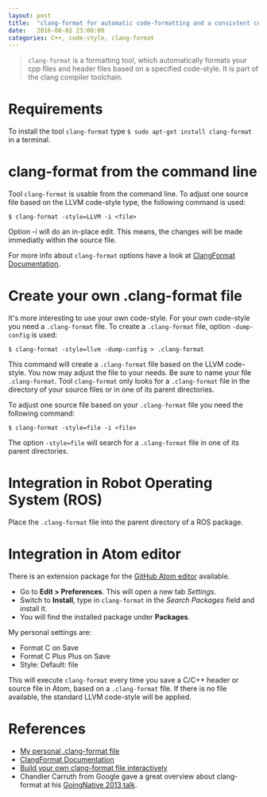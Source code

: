 ```yaml
---
layout: post
title:  "clang-format for automatic code-formatting and a consistent code-style"
date:   2016-08-02 23:00:00
categories: C++, code-style, clang-format
---
```


> `clang-format` is a formatting tool, which automatically formats your cpp files and header files based on a specified code-style. It is part of the clang compiler toolchain.

# Requirements

To install the tool `clang-format` type `$ sudo apt-get install clang-format` in a terminal.

# clang-format from the command line

Tool `clang-format` is usable from the command line. To adjust one source file based on the LLVM code-style type, the following command is used:

```
$ clang-format -style=LLVM -i <file>
```
Option -i will do an in-place edit. This means, the changes will be made immediatly within the source file.

For more info about `clang-format` options have a look at [ClangFormat Documentation](http://clang.llvm.org/docs/ClangFormat.html).

# Create your own .clang-format file

It's more interesting to use your own code-style. For your own code-style you need a `.clang-format` file. To create a `.clang-format` file, option `-dump-config` is used:

```
$ clang-format -style=llvm -dump-config > .clang-format
```

This command will create a `.clang-format` file based on the LLVM code-style. You now may adjust the file to your needs. Be sure to name your file `.clang-format`. Tool `clang-format` only looks for a `.clang-format` file in the directory of your source files or in one of its parent directories.

To adjust one source file based on your `.clang-format` file you need the following command:

```
$ clang-format -style=file -i <file>
```

The option `-style=file` will search for a `.clang-format` file in one of its parent directories.

# Integration in Robot Operating System (ROS)

Place the `.clang-format` file into the parent directory of a ROS package.

# Integration in Atom editor

There is an extension package for the [GitHub Atom editor](https://atom.io/) available.

* Go to **Edit > Preferences**. This will open a new tab *Settings*.
* Switch to **Install**, type in `clang-format` in the *Search Packages* field and install it.
* You will find the installed package under **Packages**.

My personal settings are:

* Format C on Save
* Format C Plus Plus on Save
* Style: Default: file

This will execute `clang-format` every time you save a C/C++ header or source file in Atom, based on a `.clang-format` file. If there is no file available, the standard LLVM code-style will be applied.

# References

* [My personal .clang-format file](https://gist.github.com/dtuchsch/8f16ef8c05fd0113f75d60a3dea53482)
* [ClangFormat Documentation](http://clang.llvm.org/docs/ClangFormat.html)
* [Build your own clang-format file interactively](https://clangformat.com/)
* Chandler Carruth from Google gave a great overview about clang-format at his [GoingNative 2013 talk](https://channel9.msdn.com/Events/GoingNative/2013/The-Care-and-Feeding-of-C-s-Dragons).
